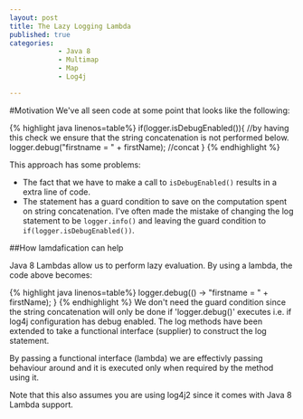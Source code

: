 ```yaml
---
layout: post
title: The Lazy Logging Lambda
published: true
categories: 
            - Java 8
            - Multimap
            - Map
            - Log4j

---
```


#Motivation
We've all seen code at some point that looks like the following:


{% highlight java linenos=table%}
if(logger.isDebugEnabled()){  //by having this check we ensure that the string concatenation is not performed below.
  logger.debug("firstname =  " + firstName); //concat
}
{% endhighlight %}

This approach has some problems:
* The fact that we have to make a call to `isDebugEnabled()` results in a extra line of code.
* The statement has a guard condition to save on the computation spent on string concatenation. I've often made the mistake of changing the log statement to be `logger.info()` and leaving the guard condition to `if(logger.isDebugEnabled())`.

##How lamdafication can help

Java 8 Lambdas allow us to perform lazy evaluation. By using a lambda, the code above becomes:

{% highlight java linenos=table%}
  logger.debug(() -> "firstname =  " + firstName);
}
{% endhighlight %}
We don't need the guard condition since the string concatenation will only be done if 'logger.debug()' executes i.e. if log4j configuration has debug enabled. The log methods have been extended to take a functional interface (supplier) to construct the log statement.

By passing a functional interface (lambda) we are effectivly passing behaviour around and it is executed only when required by the method using it.

Note that this also assumes you are using log4j2 since it comes with Java 8 Lambda support.

